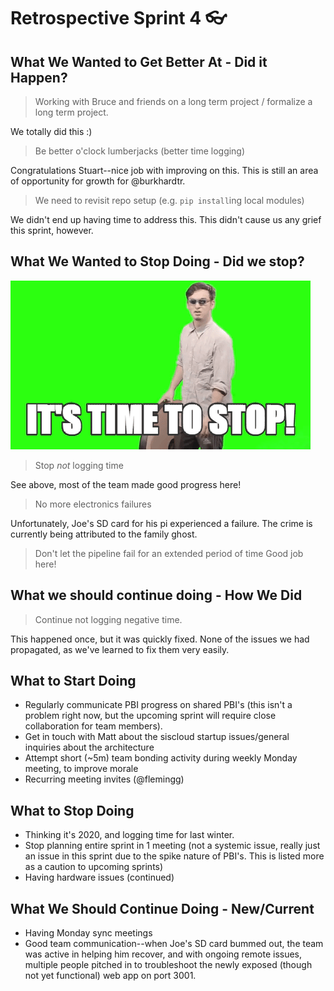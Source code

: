 # Retrospective Sprint 4 :eyeglasses: 

## What We Wanted to Get Better At - Did it Happen?
> Working with Bruce and friends on a long term project / formalize a long term project.

We totally did this :)
> Be better o'clock lumberjacks (better time logging)

Congratulations Stuart--nice job with improving on this. This is still an area of opportunity for growth for @burkhardtr.

> We need to revisit repo setup (e.g. `pip install`ing local modules)

We didn't end up having time to address this. This didn't cause us any grief this sprint, however.

## What We Wanted to Stop Doing - Did we stop?

![f3c](uploads/e3afddae7c656569fb024f5dea4ed7ca/f3c.gif)
> Stop _not_ logging time

See above, most of the team made good progress here!
> No more electronics failures

Unfortunately, Joe's SD card for his pi experienced a failure. The crime is currently being attributed to the family ghost.

> Don't let the pipeline fail for an extended period of time
Good job here!

## What we should continue doing - How We Did
> Continue not logging negative time.

This happened once, but it was quickly fixed. None of the issues we had propagated, as we've learned to fix them very easily.

## What to Start Doing
* Regularly communicate PBI progress on shared PBI's (this isn't a problem right now, but the upcoming sprint will require close collaboration for team members).
* Get in touch with Matt about the siscloud startup issues/general inquiries about the architecture
* Attempt short (~5m) team bonding activity during weekly Monday meeting, to improve morale 
* Recurring meeting invites (@flemingg)

## What to Stop Doing
* Thinking it's 2020, and logging time for last winter.
* Stop planning entire sprint in 1 meeting (not a systemic issue, really just an issue in this sprint due to the spike nature of PBI's. This is listed more as a caution to upcoming sprints)
* Having hardware issues (continued)

## What We Should Continue Doing - New/Current
* Having Monday sync meetings
* Good team communication--when Joe's SD card bummed out, the team was active in helping him recover, and with ongoing remote issues, multiple people pitched in to troubleshoot the newly exposed (though not yet functional) web app on port 3001.